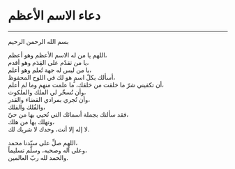 # دعاء الاسم الأعظم
----------------

بسم الله الرحمن الرحيم

اللهم يا من له الاسم الأعظم وهو أعظم،  
يا من تقدّم على القِدَم وهو أقدم،  
يا من ليس له جهة تُعلم وهو أعلم،  
أسألك بكلّ اسمٍ هو لك في اللوح المحفوظ،  
أن تكفيني شرّ ما خلقت من خلقك، ما علمت منهم وما لم أعلم،  
وأن تُسخّر لي الملك والملكوت،  
وأن تُجري بمرادي القضاء والقدر،  
والفُلك والفلك،  
فقد سألتك بجملة أسمائك التي تُحيي بها من حيّ،  
وتهلك بها من هلك،  
لا إله إلا أنت، وحدك لا شريك لك.

اللهم صلِّ على سيّدنا محمد،  
وعلى آله وصحبه، وسلّم تسليماً،  
والحمد لله ربّ العالمين.
